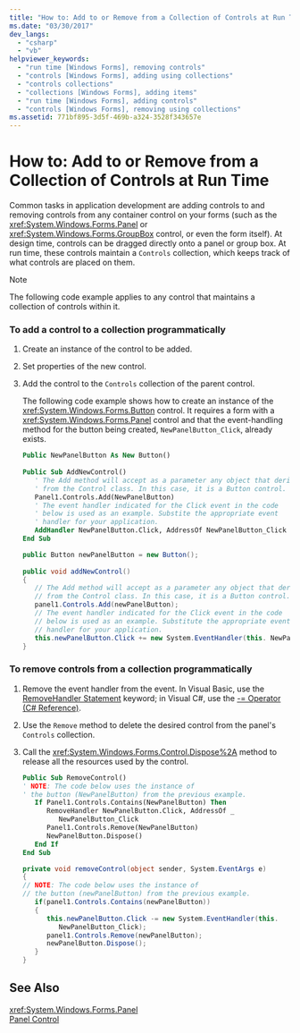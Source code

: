```yaml
---
title: "How to: Add to or Remove from a Collection of Controls at Run Time"
ms.date: "03/30/2017"
dev_langs: 
  - "csharp"
  - "vb"
helpviewer_keywords: 
  - "run time [Windows Forms], removing controls"
  - "controls [Windows Forms], adding using collections"
  - "controls collections"
  - "collections [Windows Forms], adding items"
  - "run time [Windows Forms], adding controls"
  - "controls [Windows Forms], removing using collections"
ms.assetid: 771bf895-3d5f-469b-a324-3528f343657e
---
```

# How to: Add to or Remove from a Collection of Controls at Run Time
Common tasks in application development are adding controls to and removing controls from any container control on your forms (such as the <xref:System.Windows.Forms.Panel> or <xref:System.Windows.Forms.GroupBox> control, or even the form itself). At design time, controls can be dragged directly onto a panel or group box. At run time, these controls maintain a `Controls` collection, which keeps track of what controls are placed on them.  
  
> [!NOTE]
>  The following code example applies to any control that maintains a collection of controls within it.  
  
### To add a control to a collection programmatically  
  
1. Create an instance of the control to be added.  
  
2. Set properties of the new control.  
  
3. Add the control to the `Controls` collection of the parent control.  
  
    The following code example shows how to create an instance of the <xref:System.Windows.Forms.Button> control. It requires a form with a <xref:System.Windows.Forms.Panel> control and that the event-handling method for the button being created, `NewPanelButton_Click`, already exists.  
  
   ```vb  
   Public NewPanelButton As New Button()  
  
   Public Sub AddNewControl()  
      ' The Add method will accept as a parameter any object that derives  
      ' from the Control class. In this case, it is a Button control.  
      Panel1.Controls.Add(NewPanelButton)  
      ' The event handler indicated for the Click event in the code   
      ' below is used as an example. Substite the appropriate event  
      ' handler for your application.  
      AddHandler NewPanelButton.Click, AddressOf NewPanelButton_Click  
   End Sub  
   ```  
  
   ```csharp  
   public Button newPanelButton = new Button();  
  
   public void addNewControl()  
   {   
      // The Add method will accept as a parameter any object that derives  
      // from the Control class. In this case, it is a Button control.  
      panel1.Controls.Add(newPanelButton);  
      // The event handler indicated for the Click event in the code   
      // below is used as an example. Substitute the appropriate event  
      // handler for your application.  
      this.newPanelButton.Click += new System.EventHandler(this. NewPanelButton_Click);  
   }  
   ```  
  
### To remove controls from a collection programmatically  
  
1. Remove the event handler from the event. In Visual Basic, use the [RemoveHandler Statement](~/docs/visual-basic/language-reference/statements/removehandler-statement.md) keyword; in Visual C#, use the [-= Operator (C# Reference)](~/docs/csharp/language-reference/operators/subtraction-assignment-operator.md).  
  
2. Use the `Remove` method to delete the desired control from the panel's `Controls` collection.  
  
3. Call the <xref:System.Windows.Forms.Control.Dispose%2A> method to release all the resources used by the control.  
  
   ```vb  
   Public Sub RemoveControl()  
   ' NOTE: The code below uses the instance of   
   ' the button (NewPanelButton) from the previous example.  
      If Panel1.Controls.Contains(NewPanelButton) Then  
         RemoveHandler NewPanelButton.Click, AddressOf _   
            NewPanelButton_Click  
         Panel1.Controls.Remove(NewPanelButton)  
         NewPanelButton.Dispose()  
      End If  
   End Sub  
   ```  
  
   ```csharp  
   private void removeControl(object sender, System.EventArgs e)  
   {  
   // NOTE: The code below uses the instance of   
   // the button (newPanelButton) from the previous example.  
      if(panel1.Controls.Contains(newPanelButton))  
      {  
         this.newPanelButton.Click -= new System.EventHandler(this.   
            NewPanelButton_Click);  
         panel1.Controls.Remove(newPanelButton);  
         newPanelButton.Dispose();  
      }  
   }  
   ```  
  
## See Also  
 <xref:System.Windows.Forms.Panel>  
 [Panel Control](../../../../docs/framework/winforms/controls/panel-control-windows-forms.md)
